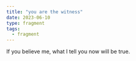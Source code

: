 ```yaml
---
title: "you are the witness"
date: 2023-06-10
type: fragment
tags:
  - fragment
---
```

If you believe me, what I tell you now will be true.